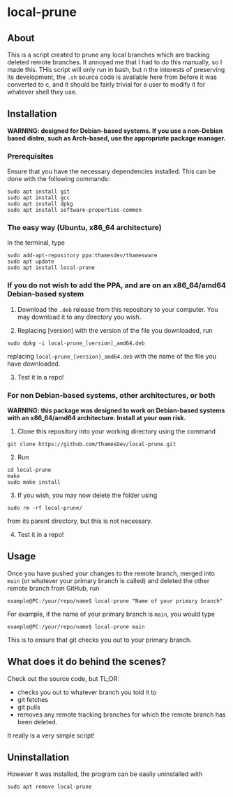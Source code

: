 # local-prune
## About
This is a script created to prune any local branches which are tracking deleted remote branches. It annoyed me that I had to do this manually, so I made this. THis script will only run in bash, but n the interests of preserving its development, the `.sh` source code is available here from before it was converted to c, and it should be fairly trivial for a user to modify it for whatever shell they use.
## Installation
**WARNING: designed for Debian-based systems. If you use a non-Debian based distro, such as Arch-based, use the appropriate package manager.**
### Prerequisites
Ensure that you have the necessary dependencies installed. This can be done with the following commands:
```
sudo apt install git
sudo apt install gcc
sudo apt install dpkg
sudo apt install software-properties-common
```
### The easy way (Ubuntu, x86\_64 architecture)
In the terminal, type
```
sudo add-apt-repository ppa:thamesdev/thamesware
sudo apt update
sudo apt install local-prune
```
### If you do not wish to add the PPA, and are on an x86\_64/amd64 Debian-based system
1. Download the `.deb` release from this repository to your computer. You may download it to any directory you wish.

2. Replacing [version] with the version of the file you downloaded, run
```
sudo dpkg -i local-prune_[version]_amd64.deb
```
replacing `local-prune_[version]_amd64.deb` with the name of the file you have downloaded.

3. Test it in a repo!
### For non Debian-based systems, other architectures, or both
**WARNING: this package was designed to work on Debian-based systems with an x86_64/amd64 architecture. Install at your own risk.**
1. Clone this repository into your working directory using the command
```
git clone https://github.com/ThamesDev/local-prune.git
```

2. Run
```
cd local-prune
make
sudo make install
```

3. If you wish, you may now delete the folder using
```
sudo rm -rf local-prune/
```
from its parent directory, but this is not necessary.

4. Test it in a repo!
## Usage
Once you have pushed your changes to the remote branch, merged into `main` (or whatever your primary branch is called) and deleted the other remote branch from GitHub, run
```
example@PC:/your/repo/name$ local-prune "Name of your primary branch"
```
For example, if the name of your primary branch is `main`, you would type
```
example@PC:/your/repo/name$ local-prune main
```
This is to ensure that git checks you out to your primary branch.
## What does it do behind the scenes?
Check out the source code, but TL;DR:
- checks you out to whatever branch you told it to
- git fetches
- git pulls
- removes any remote tracking branches for which the remote branch has been deleted.

It really is a very simple script!
## Uninstallation
However it was installed, the program can be easily uninstalled with
```
sudo apt remove local-prune
```

